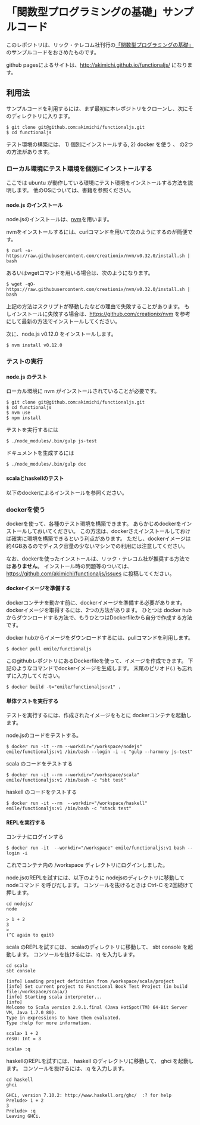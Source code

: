 # 「関数型プログラミングの基礎」サンプルコード

このレポジトリは、リック・テレコム社刊行の[「関数型プログラミングの基礎」](https://www.amazon.co.jp/%E9%96%A2%E6%95%B0%E5%9E%8B%E3%83%97%E3%83%AD%E3%82%B0%E3%83%A9%E3%83%9F%E3%83%B3%E3%82%B0%E3%81%AE%E5%9F%BA%E7%A4%8E-JavaScript%E3%82%92%E4%BD%BF%E3%81%A3%E3%81%A6%E5%AD%A6%E3%81%B6-%E7%AB%8B%E5%B7%9D%E5%AF%9F%E7%90%86/dp/4865940596/ref=sr_1_1?ie=UTF8&qid=1476598423&sr=8-1&keywords=%E9%96%A2%E6%95%B0%E5%9E%8B%E3%83%97%E3%83%AD%E3%82%B0%E3%83%A9%E3%83%9F%E3%83%B3%E3%82%B0)のサンプルコードをおさめたものです。

github pagesによるサイトは、http://akimichi.github.io/functionaljs/ になります。

## 利用法 

サンプルコードを利用するには、まず最初に本レポジトリをクローンし、次にそのディレクトリに入ります。

~~~
$ git clone git@github.com:akimichi/functionaljs.git
$ cd functionaljs
~~~

テスト環境の構築には、 1) 個別にインストールする, 2) docker を使う 、 の2つの方法があります。

### ローカル環境にテスト環境を個別にインストールする

ここでは ubuntu が動作している環境にテスト環境をインストールする方法を説明します。
他のOSについては、書籍を参照ください。

#### node.js のインストール

node.jsのインストールは、[nvm](https://github.com/creationix/nvm)を用います。

nvmをインストールするには、curlコマンドを用いて次のようにするのが簡便です。

~~~
$ curl -o- https://raw.githubusercontent.com/creationix/nvm/v0.32.0/install.sh | bash
~~~

あるいはwgetコマンドを用いる場合は、次のようになります。

~~~
$ wget -qO- https://raw.githubusercontent.com/creationix/nvm/v0.32.0/install.sh | bash
~~~

上記の方法はスクリプトが移動したなどの理由で失敗することがあります。
もしインストールに失敗する場合は、https://github.com/creationix/nvm を参考にして最新の方法でインストールしてください。

次に、node.js v0.12.0 をインストールします。

~~~
$ nvm install v0.12.0
~~~

### テストの実行 

#### node.js のテスト

ローカル環境に nvm がインストールされていることが必要です。

~~~
$ git clone git@github.com:akimichi/functionaljs.git
$ cd functionaljs
$ nvm use
$ npm install
~~~

テストを実行するには

~~~
$ ./node_modules/.bin/gulp js-test
~~~

ドキュメントを生成するには

~~~
$ ./node_modules/.bin/gulp doc
~~~

#### scalaとhaskellのテスト

以下のdockerによるインストールを参照ください。


### dockerを使う

dockerを使って、各種のテスト環境を構築できます。
あらかじめdockerをインストールしておいてください。
この方法は、dockerさえインストールしておけば確実に環境を構築できるという利点があります。
ただし、dockerイメージは約4GBあるのでディスク容量の少ないマシンでの利用には注意してください。

なお、dockerを使ったインストールは、リック・テレコム社が推奨する方法では**ありません**。
インストール時の問題等のついては、 https://github.com/akimichi/functionaljs/issues に投稿してください。

#### dockerイメージを準備する

dockerコンテナを動かす前に、dockerイメージを準備する必要があります。
dockerイメージを取得するには、2つの方法があります。
ひとつは docker hub からダウンロードする方法で、もうひとつはDockerfileから自分で作成する方法です。

docker hubからイメージをダウンロードするには、pullコマンドを利用します。

~~~
$ docker pull emile/functionaljs
~~~

このgithubレポジトリにあるDockerfileを使って、イメージを作成できます。
下記のようなコマンドでdockerイメージを生成します。
末尾のピリオド(.) も忘れずに入力してください。

~~~
$ docker build -t="emile/functionaljs:v1" .
~~~

#### 単体テストを実行する

テストを実行するには、作成されたイメージをもとに dockerコンテナを起動します。

node.jsのコードをテストする。

~~~
$ docker run -it --rm --workdir="/workspace/nodejs" emile/functionaljs:v1 /bin/bash --login -i -c "gulp --harmony js-test"
~~~

scala のコードをテストする

~~~
$ docker run -it --rm --workdir="/workspace/scala" emile/functionaljs:v1 /bin/bash -c "sbt test"
~~~

haskell のコードをテストする

~~~
$ docker run -it --rm  --workdir="/workspace/haskell" emile/functionaljs:v1 /bin/bash -c "stack test"
~~~

#### REPLを実行する 

コンテナにログインする

~~~
$ docker run -it  --workdir="/workspace" emile/functionaljs:v1 bash --login -i
~~~

これでコンテナ内の /workspace ディレクトリにログインしました。

node.jsのREPLを試すには、以下のように nodejsのディレクトリに移動して nodeコマンド を呼びだします。
コンソールを抜けるときは Ctrl-C を2回続けて押します。

~~~
cd nodejs/
node

> 1 + 2
3
> 
(^C again to quit)
~~~

scala のREPLを試すには、 scalaのディレクトリに移動して、 sbt console を起動します。
コンソールを抜けるには、:q を入力します。

~~~
cd scala
sbt console

[info] Loading project definition from /workspace/scala/project
[info] Set current project to Functional Book Test Project (in build file:/workspace/scala/)
[info] Starting scala interpreter...
[info] 
Welcome to Scala version 2.9.1.final (Java HotSpot(TM) 64-Bit Server VM, Java 1.7.0_80).
Type in expressions to have them evaluated.
Type :help for more information.

scala> 1 + 2
res0: Int = 3

scala> :q
~~~

haskellのREPLを試すには、 haskell のディレクトリに移動して、 ghci を起動します。
コンソールを抜けるには、:q を入力します。

~~~
cd haskell
ghci

GHCi, version 7.10.2: http://www.haskell.org/ghc/  :? for help
Prelude> 1 + 2
3
Prelude> :q
Leaving GHCi.
~~~



